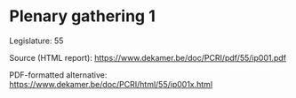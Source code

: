 # Plenary gathering 1

Legislature: 55

Source (HTML report): https://www.dekamer.be/doc/PCRI/pdf/55/ip001.pdf

PDF-formatted alternative: https://www.dekamer.be/doc/PCRI/html/55/ip001x.html

